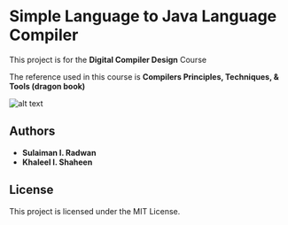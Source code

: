 # Simple Language to Java Language Compiler

This project is for the **Digital Compiler Design** Course

The reference used in this course is **Compilers Principles, Techniques, & Tools (dragon book)**

![alt text](https://github.com/sulaiman-radwan/Simple-Language-Compiler/blob/master/ScreenShoot.png)


## Authors

* **Sulaiman I. Radwan**
* **Khaleel I. Shaheen**

## License

This project is licensed under the MIT License.